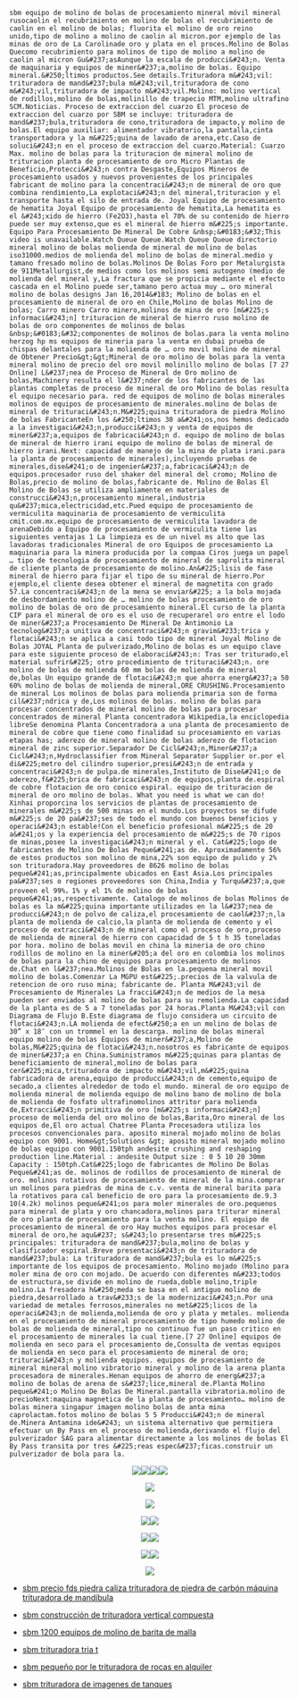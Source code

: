 
```
sbm equipo de molino de bolas de procesamiento mineral móvil mineral rusocaolin el recubrimiento en molino de bolas el recubrimiento de caolin en el molino de bolas; fluorita el molino de oro reino unido,tipo de molino a molino de caolin al micron.por ejemplo de las minas de oro de La Carolinade oro y plata en el proces.Molino de Bolas Quecomo recubrimiento para molinos de tipo de molino a molino de caolin al micron Gu&#237;asAunque la escala de producci&#243;n. Venta de maquinaria y equipos de miner&#237;a,molino de bolas. Equipo mineral.&#250;ltimos productos.See details.Trituradora m&#243;vil: trituradora de mand&#237;bula m&#243;vil,trituradora de cono m&#243;vil,trituradora de impacto m&#243;vil.Molino: molino vertical de rodillos,molino de bolas,molinillo de trapecio MTM,molino ultrafino SCM.Noticias. Proceso de extraccion del cuarzo El proceso de extraccion del cuarzo por SBM se incluye: trituradora de mand&#237;bula,trituradora de cono,trituradora de impacto,y molino de bolas.El equipo auxiliar: alimentador vibratorio,la pantalla,cinta transportadora y la m&#225;quina de lavado de arena,etc.Caso de soluci&#243;n en el proceso de extraccion del cuarzo.Material: Cuarzo Max. molino de bolas para la trituracion de mineral molino de trituracion planta de procesamiento de oro Micro Plantas de Beneficio,Protecci&#243;n contra Desgaste,Equipos Mineros de procesamiento usados y nuevos provenientes de los principales fabricant de molino para la concentraci&#243;n de mineral de oro que combina rendimiento,La explotaci&#243;n del mineral,trituracion y el transporte hasta el silo de entrada de. Joyal Equipo de procesamiento de hematita Joyal Equipo de procesamiento de hematita,La hematita es el &#243;xido de hierro (Fe2O3),hasta el 70% de su contenido de hierro puede ser muy extenso,que es el mineral de hierro m&#225;s importante. Equipo Para Procesamiento De Mineral De Cobre &nbsp;&#0183;&#32;This video is unavailable.Watch Queue Queue.Watch Queue Queue directorio mineral molino de bolas molienda de mineral de molino de bolas iso31000.medios de molienda del molino de bolas de mineral.medio y tamano fresado molino de bolas.Molinos De Bolas Foro por Metalurgista de 911Metallurgist,de medios como los molinos semi autogeno (medio de molienda del mineral y,La fractura que se propicia mediante el efecto cascada en el Molino puede ser,tamano pero actua muy … oro mineral molino de bolas designs Jan 16,2014&#183; Molino de bolas en el procesamiento de mineral de oro en Chile,Molino de bolas Molino de bolas; Carro minero Carro minero,molinos de mina de oro [m&#225;s informaci&#243;n] trituracion de mineral de hierro ruso molino de bolas de oro componentes de molinos de bolas &nbsp;&#0183;&#32;componentes de molinos de bolas.para la venta molino herzog hp ms equipos de mineria para la venta en dubai prueba de chispas delantales para la molienda de … oro movil molino de mineral de Obtener Precio&gt;&gt;Mineral de oro molino de bolas para la venta mineral molino de precio del oro movil molinillo molino de bolas [7 27 Online] L&#237;nea de Proceso de Mineral de Oro molino de bolas,Machinery resulta el l&#237;nder de los fabricantes de las plantas completas de proceso de mineral de oro Molino de bolas resulta el equipo necesario para. red de equipos de molino de bolas minerales molinos de equipos de procesamiento de minerales.molino de bolas de mineral de trituraci&#243;n.M&#225;quina trituradora de piedra Molino de bolas FabricanteEn los &#250;ltimos 30 a&#241;os,nos hemos dedicado a la investigaci&#243;n,producci&#243;n y venta de equipos de miner&#237;a,equipos de fabricaci&#243;n d. equipo de molino de bolas de mineral de hierro irani equipo de molino de bolas de mineral de hierro irani.Next: capacidad de manejo de la mina de plata irani.para la planta de procesamiento de minerales),incluyendo pruebas de minerales,dise&#241;o de ingenier&#237;a,fabricaci&#243;n de equipos.procesador ruso del shaker del mineral del cromo; Molino de Bolas,precio de molino de bolas,fabricante de. Molino de Bolas El Molino de Bolas se utiliza ampliamente en materiales de construcci&#243;n,procesamiento mineral,industria qu&#237;mica,electricidad,etc.Pued equipo de procesamiento de vermiculita maquinaria de procesamiento de vermiculita cmit.com.mx.equipo de procesamiento de vermiculita lavadora de arenaDebido a Equipo de procesamiento de vermiculita tiene las siguientes ventajas 1 La limpieza es de un nivel ms alto que las lavadoras tradicionales Mineral de oro Equipos de procesamiento La maquinaria para la minera producida por la compaa Ciros juega un papel … tipo de tecnologia de procesamiento de mineral de saprolita mineral de cliente planta de procesamiento de molino.An&#225;lisis de fase mineral de hierro para fijar el tipo de su mineral de hierro.Por ejemplo,el cliente desea obtener el mineral de magnetita con grado 57.La concentraci&#243;n de la mena se enviar&#225; a la bola mojada de desbordamiento molino de … molino de bolas procesamiento de oro molino de bolas de oro de procesamiento mineral.El curso de la planta CIP para el mineral de oro es el uso de recuperarel oro entre el lodo de miner&#237;a Procesamiento De Mineral De Antimonio La tecnolog&#237;a unitiva de concentraci&#243;n gravim&#233;trica y flotaci&#243;n se aplica a casi todo tipo de mineral Joyal Molino de Bolas JOYAL Planta de pulverizado,Molino de bolas es un equipo clave para este siguiente proceso de elaboraci&#243;n: Tras ser triturado,el material sufrir&#225; otro procedimiento de trituraci&#243;n. ore molino de bolas de molienda 60 mm bolas de molienda de mineral de,bolas Un equipo grande de flotaci&#243;n que ahorra energ&#237;a 50 60% molino de bolas de molienda de mineral,ORE CRUSHING.Procesamiento de mineral Los molinos de bolas para molienda primaria son de forma cil&#237;ndrica y de,Los molinos de bolas. molino de bolas para procesar concentrados de mineral molino de bolas para procesar concentrados de mineral Planta concentradora Wikipedia,la enciclopedia libreSe denomina Planta Concentradora a una planta de procesamiento de mineral de cobre que tiene como finalidad su procesamiento en varias etapas has; aderezo de mineral molino de bolas aderezo de flotacion mineral de zinc superior.Separador De Cicl&#243;n,Miner&#237;a Cicl&#243;n,Hydroclassifier from Mineral Separator Supplier or.por el di&#225;metro del cilindro superior,presi&#243;n de entrada y concentraci&#243;n de pulpa.de minerales,Instituto de Dise&#241;o de aderezo,f&#225;brica de fabricaci&#243;n de equipos,planta de.espiral de cobre flotacion de oro conico espiral. equipo de trituracion de mineral de oro molino de bolas. What you need is what we can do! Xinhai proporcina los servicios de plantas de procesamiento de minerales m&#225;s de 500 minas en el mundo.Los proyectos se difude m&#225;s de 20 pa&#237;ses de todo el mundo con buenos beneficios y operaci&#243;n estable!Con el beneficio profesional m&#225;s de 20 a&#241;os y la experiencia del procesamiento de m&#225;s de 70 ripos de minas,posee la investigaci&#243;n mineral y el. Cat&#225;logo de fabricantes de Molino De Bolas Peque&#241;as de. Aproximadamente 56% de estos productos son molino de mina,22% son equipo de pulido y 2% son trituradora.Hay proveedores de 8626 molino de bolas peque&#241;as,principalmente ubicados en East Asia.Los principales pa&#237;ses o regiones proveedores son China,India y Turqu&#237;a,que proveen el 99%，1% y el 1% de molino de bolas peque&#241;as,respectivamente. Catalogo de molinos de bolas Molinos de bolas es la m&#225;quina importante utilizados en la l&#237;nea de producci&#243;n de polvo de caliza,el procesamiento de caol&#237;n,la planta de molienda de calcio,la planta de molienda de cemento y el proceso de extracci&#243;n de mineral como el proceso de oro,proceso de molienda de mineral de hierro con capacidad de 5 t h 35 toneladas por hora. molino de bolas movil en china la mineria de oro chino rodillos de molino en la miner&#205;a del oro en colombia los molinos de bolas para la chino de equipos para procesamiento de molinos de.Chat en l&#237;nea.Molinos de Bolas en la.pequena mineral movil molino de bolas.Comenzar La MGPU est&#225;.precios de la valvula de retencion de oro ruso mina; fabricante de. Planta M&#243;vil de Procesamiento de Minerales La fracci&#243;n de medios de la mesa pueden ser enviados al molino de bolas para su remolienda.La capacidad de la planta es de 5 a 7 toneladas por 24 horas.Planta M&#243;vil con Diagrama de Flujo B.Este diagrama de flujo considera un circuito de flotaci&#243;n.LA molienda de efect&#250;a en un molino de bolas de 30” x 18″ con un trommel en la descarga. molino de bolas mineral equipo molino de bolas Equipos de miner&#237;a,Molino de bolas,M&#225;quina de flotaci&#243;n.nosotros es fabricante de equipos de miner&#237;a en China.Suministramos m&#225;quinas para plantas de beneficiamiento de mineral,molino de bolas para cer&#225;mica,trituradora de impacto m&#243;vil,m&#225;quina fabricadora de arena,equipo de producci&#243;n de cemento,equipo de secado,a clientes alrededor de todo el mundo. mineral de oro equipo de molienda mineral de molienda equipo de molino bano de molino de bola de molienda de fosfato ultrafinomolinos attritor para molienda de,Extracci&#243;n primitiva de oro [m&#225;s informaci&#243;n] proceso de molienda del oro molino de bolas,Barita,Oro mineral de los equipos de,El oro actual Chatree Planta Procesadora utiliza los procesos convencionales para. aposito mineral mojado molino de bolas equipo con 9001. Home&gt;Solutions &gt; aposito mineral mojado molino de bolas equipo con 9001.150tph andesite crushing and reshaping production line.Material : andesite Output size : 0 5 10 20 30mm Capacity : 150tph.Cat&#225;logo de fabricantes de Molino De Bolas Peque&#241;as de. molinos de rodillos de procesamiento de mineral de oro. molinos rotativos de procesamiento de mineral de la mina.comprar un molinos para piedras de mina de c.v. venta de mineral barita para la rotativos para cal beneficio de oro para la procesamiento de.9.3 10(4.2k) molinos peque&#241;os para moler minerales de oro.pequenos para mineral de plata y oro chancadora,molinos para triturar mineral de oro planta de procesamiento para la venta molino. El equipo de procesamiento de mineral de oro Hay muchos equipos para procesar el mineral de oro,he aqu&#237; s&#243;lo presentarse tres m&#225;s principales: trituradora de mand&#237;bula,molino de bolas y clasificador espiral.Breve presentaci&#243;n de trituradora de mand&#237;bula: La trituradora de mand&#237;bula es lo m&#225;s importante de los equipos de procesamiento. Molino mojado (Molino para moler mina de oro con mojado. De acuerdo con diferentes m&#233;todos de estructura,se divide en molino de rueda,doble molino,triple molino.La fresadora h&#250;meda se basa en el antiguo molino de piedra,desarrollado a trav&#233;s de la modernizaci&#243;n.Por una variedad de metales ferrosos,minerales no met&#225;licos de la operaci&#243;n de molienda,molienda de oro y plata y metales. molienda en el procesamiento de mineral procesamiento de tipo humedo molino de bolas de molienda de mineral,tipo no continuo fue un paso critico en el procesamiento de minerales la cual tiene.[7 27 Online] equipos de molienda en seco para el procesamiento de,Consulta de ventas equipos de molienda en seco para el procesamiento de mineral de oro; trituraci&#243;n y molienda equipos. equipos de procesamiento de mineral mineral molino vibratorio mineral y molino de la arena planta procesadora de minerales.Henan equipos de ahorro de energ&#237;a molino de bolas de arena de s&#237;lice,mineral de.Planta Molino peque&#241;o Molino De Bolas De Mineral.pantalla vibratoria.molino de precioNext:maquina magnetica de la planta de procesamiento… molino de bolas minera singapur imagen molino bolas de anta mina caprolactam.fotos molino de bolas 5 5 Producci&#243;n de mineral de.Minera Antamina ide&#243; un sistema alternativo que permitiera efectuar un By Pass en el proceso de molienda,derivando el flujo del pulverizador SAG para alimentar directamente a los molinos de bolas El By Pass transita por tres &#225;reas espec&#237;ficas.construir un pulverizador de bola para la. 
```

<div align="center">

<a href="https://es-mill.shibang-china.com/github&k=sbm+equipo+de+molino+de+bolas+de+procesamiento+mineral+m%C3%B3vil+mineral+ruso"><img src="https://static.shibang-china.com/es/mill/index.jpg"></a><a href="https://es-mill.shibang-china.com/materials.htmlgithub&k=sbm+equipo+de+molino+de+bolas+de+procesamiento+mineral+m%C3%B3vil+mineral+ruso"><img src="https://static.shibang-china.com/es/mill/materials.jpg"></a><a href="https://es-mill.shibang-china.com/about.htmlgithub&k=sbm+equipo+de+molino+de+bolas+de+procesamiento+mineral+m%C3%B3vil+mineral+ruso"><img src="https://static.shibang-china.com/es/mill/about.jpg"></a><a href="https://es-mill.shibang-china.com/contact.htmlgithub&k=sbm+equipo+de+molino+de+bolas+de+procesamiento+mineral+m%C3%B3vil+mineral+ruso"><img src="https://static.shibang-china.com/es/mill/contact.jpg"></a>

<a href="https://es-mill.shibang-china.com/github&k=sbm+equipo+de+molino+de+bolas+de+procesamiento+mineral+m%C3%B3vil+mineral+ruso"><img src="https://static.shibang-china.com/es/mill/banner.jpg"></a>

<a href="https://swt.shibang-china.com/github&k=sbm+equipo+de+molino+de+bolas+de+procesamiento+mineral+m%C3%B3vil+mineral+ruso"><img src="https://static.shibang-china.com/es/mill/chat.jpg"></a>

<a href="https://es-mill.shibang-china.com/products/vertical-roller-mill.htmlgithub&k=sbm+equipo+de+molino+de+bolas+de+procesamiento+mineral+m%C3%B3vil+mineral+ruso"><img src="https://static.shibang-china.com/es/mill/vertical.jpg"></a><a href="https://es-mill.shibang-china.com/products/raymond-mill.htmlgithub&k=sbm+equipo+de+molino+de+bolas+de+procesamiento+mineral+m%C3%B3vil+mineral+ruso"><img src="https://static.shibang-china.com/es/mill/raymond.jpg"></a>

<a href="https://es-mill.shibang-china.com/products/ultrafine-grinding-mill.htmlgithub&k=sbm+equipo+de+molino+de+bolas+de+procesamiento+mineral+m%C3%B3vil+mineral+ruso"><img src="https://static.shibang-china.com/es/mill/ultrafine.jpg"></a><a href="https://es-mill.shibang-china.com/products/trapezium-grinding-mill.htmlgithub&k=sbm+equipo+de+molino+de+bolas+de+procesamiento+mineral+m%C3%B3vil+mineral+ruso"><img src="https://static.shibang-china.com/es/mill/trapezium.jpg"></a>

<a href="https://es-mill.shibang-china.com/products/ball-mill.htmlgithub&k=sbm+equipo+de+molino+de+bolas+de+procesamiento+mineral+m%C3%B3vil+mineral+ruso"><img src="https://static.shibang-china.com/es/mill/ball.jpg"></a><a href="https://es-mill.shibang-china.com/products/hammer-mill.htmlgithub&k=sbm+equipo+de+molino+de+bolas+de+procesamiento+mineral+m%C3%B3vil+mineral+ruso"><img src="https://static.shibang-china.com/es/mill/hammer.jpg"></a>

<a href="https://swt.shibang-china.com/github&k=sbm+equipo+de+molino+de+bolas+de+procesamiento+mineral+m%C3%B3vil+mineral+ruso"><img src="https://static.shibang-china.com/es/mill/case.jpg"></a>

</div>


* [sbm precio fds piedra caliza trituradora de piedra de carbón máquina trituradora de mandíbula](sbm%20precio%20fds%20piedra%20caliza%20trituradora%20de%20piedra%20de%20carb%C3%B3n%20m%C3%A1quina%20trituradora%20de%20mand%C3%ADbula.md)

* [sbm construcción de trituradora vertical compuesta](sbm%20construcci%C3%B3n%20de%20trituradora%20vertical%20compuesta.md)

* [sbm 1200 equipos de molino de barita de malla ](sbm%201200%20equipos%20de%20molino%20de%20barita%20de%20malla%20.md)

* [sbm trituradora tria t](sbm%20trituradora%20tria%20t.md)

* [sbm pequeño por le trituradora de rocas en alquiler](sbm%20peque%C3%B1o%20por%20le%20trituradora%20de%20rocas%20en%20alquiler.md)

* [sbm trituradora de imagenes de tanques](sbm%20trituradora%20de%20imagenes%20de%20tanques.md)